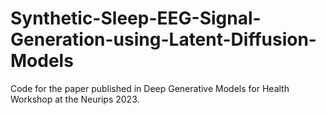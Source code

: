 # Synthetic-Sleep-EEG-Signal-Generation-using-Latent-Diffusion-Models
Code for the paper published in Deep Generative Models for Health Workshop at the Neurips 2023.
